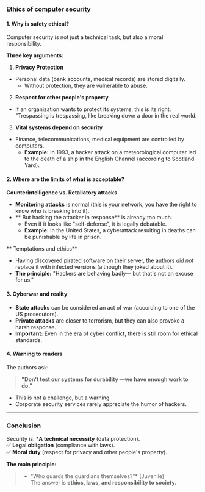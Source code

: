 ### **Ethics of computer security**  

#### **1. Why is safety ethical?**  
Computer security is not just a technical task, but also a moral responsibility.  

**Three key arguments:**  
1. **Privacy Protection**
- Personal data (bank accounts, medical records) are stored digitally.  
   - Without protection, they are vulnerable to abuse.  

2. **Respect for other people's property**
- If an organization wants to protect its systems, this is its right.  
   "Trespassing is trespassing, like breaking down a door in the real world.  

3. **Vital systems depend on security**
- Finance, telecommunications, medical equipment are controlled by computers.  
   - **Example:** In 1993, a hacker attack on a meteorological computer led to the death of a ship in the English Channel (according to Scotland Yard).  

#### **2. Where are the limits of what is acceptable?**  
**Counterintelligence vs. Retaliatory attacks**  
- **Monitoring attacks** is normal (this is your network, you have the right to know who is breaking into it).  
- ** But hacking the attacker in response** is already too much.  
  - Even if it looks like "self-defense", it is legally debatable.  
  - **Example:** In the United States, a cyberattack resulting in deaths can be punishable by life in prison.  

** Temptations and ethics**  
- Having discovered pirated software on their server, the authors *did not* replace it with infected versions (although they joked about it).  
- **The principle:** "Hackers are behaving badly— but that's not an excuse for us."  

#### **3. Cyberwar and reality**  
- **State attacks** can be considered an act of war (according to one of the US prosecutors).  
- **Private attacks** are closer to terrorism, but they can also provoke a harsh response.  
- **Important:** Even in the era of cyber conflict, there is still room for ethical standards.  

#### **4. Warning to readers**  
The authors ask:
> **"Don't test our systems for durability —we have enough work to do."**  
- This is not a challenge, but a warning.  
- Corporate security services rarely appreciate the humor of hackers.  

---

### **Conclusion**  
Security is:
***A technical necessity** (data protection).  
✅ **Legal obligation** (compliance with laws).  
✅ **Moral duty** (respect for privacy and other people's property).  

**The main principle:**  
> * "Who guards the guardians themselves?"* (Juvenile)  
> The answer is **ethics, laws, and responsibility to society.**
